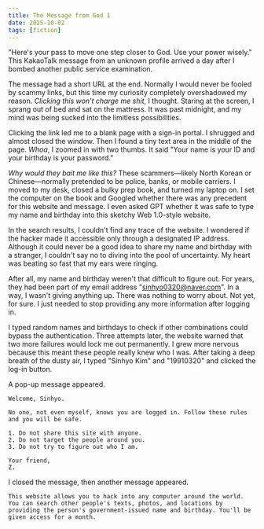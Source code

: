 ```yaml
---
title: The Message from God 1
date: 2025-10-02
tags: [fiction]
---
```


"Here's your pass to move one step closer to God. Use your power wisely." This KakaoTalk message from an unknown profile arrived a day after I bombed another public service examination.

The message had a short URL at the end. Normally I would never be fooled by scammy links, but this time my curiosity completely overshadowed my reason. *Clicking this won't charge me shit*, I thought. Staring at the screen, I sprang out of bed and sat on the mattress. It was past midnight, and my mind was being sucked into the limitless possibilities.

Clicking the link led me to a blank page with a sign-in portal. I shrugged and almost closed the window. Then I found a tiny text area in the middle of the page. *Whoa*, I zoomed in with two thumbs. It said "Your name is your ID and your birthday is your password."

*Why would they bait me like this?* These scammers—likely North Korean or Chinese—normally pretended to be police, banks, or mobile carriers. I moved to my desk, closed a bulky prep book, and turned my laptop on. I set the computer on the book and Googled whether there was any precedent for this website and message. I even asked GPT whether it was safe to type my name and birthday into this sketchy Web 1.0-style website.

In the search results, I couldn't find any trace of the website. I wondered if the hacker made it accessible only through a designated IP address. Although it could never be a good idea to share my name and birthday with a stranger, I couldn't say no to diving into the pool of uncertainty. My heart was beating so fast that my ears were ringing.

After all, my name and birthday weren't that difficult to figure out. For years, they had been part of my email address "sinhyo0320@naver.com". In a way, I wasn't giving anything up. There was nothing to worry about. Not yet, for sure. I just needed to stop providing any more information after logging in.

I typed random names and birthdays to check if other combinations could bypass the authentication. Three attempts later, the website warned that two more failures would lock me out permanently. I grew more nervous because this meant these people really knew who I was. After taking a deep breath of the dusty air, I typed "Sinhyo Kim" and "19910320" and clicked the log-in button.

A pop-up message appeared.

```
Welcome, Sinhyo.

No one, not even myself, knows you are logged in. Follow these rules and you will be safe.

1. Do not share this site with anyone.
2. Do not target the people around you.
3. Do not try to figure out who I am.

Your friend,
Z.
```

I closed the message, then another message appeared.

```
This website allows you to hack into any computer around the world. You can search other people's texts, photos, and locations by providing the person's government-issued name and birthday. You'll be given access for a month.
```